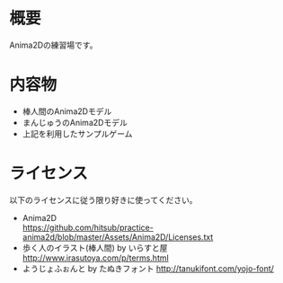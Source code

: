 # 概要

Anima2Dの練習場です。  

# 内容物

- 棒人間のAnima2Dモデル
- まんじゅうのAnima2Dモデル
- 上記を利用したサンプルゲーム

# ライセンス
以下のライセンスに従う限り好きに使ってください。

- Anima2D  
https://github.com/hitsub/practice-anima2d/blob/master/Assets/Anima2D/Licenses.txt  
- 歩く人のイラスト(棒人間) by いらすと屋
http://www.irasutoya.com/p/terms.html
- ようじょふぉんと by たぬきフォント
http://tanukifont.com/yojo-font/
